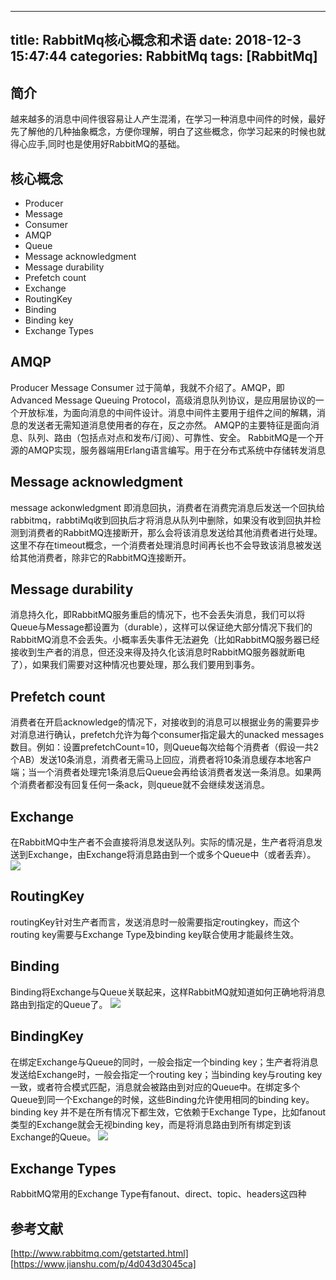 
---
title: RabbitMq核心概念和术语
date: 2018-12-3 15:47:44
categories: RabbitMq
tags: [RabbitMq]
---

## 简介
越来越多的消息中间件很容易让人产生混淆，在学习一种消息中间件的时候，最好先了解他的几种抽象概念，方便你理解，明白了这些概念，你学习起来的时候也就得心应手,同时也是使用好RabbitMQ的基础。

## 核心概念
- Producer
- Message
- Consumer
- AMQP
- Queue
- Message acknowledgment
- Message durability
- Prefetch count
- Exchange
- RoutingKey
- Binding
- Binding key
- Exchange Types
<!--more-->
## AMQP
 Producer Message Consumer 过于简单，我就不介绍了。AMQP，即Advanced Message Queuing Protocol，高级消息队列协议，是应用层协议的一个开放标准，为面向消息的中间件设计。消息中间件主要用于组件之间的解耦，消息的发送者无需知道消息使用者的存在，反之亦然。
AMQP的主要特征是面向消息、队列、路由（包括点对点和发布/订阅）、可靠性、安全。
RabbitMQ是一个开源的AMQP实现，服务器端用Erlang语言编写。用于在分布式系统中存储转发消息
##  Message acknowledgment
message ackonwledgment 即消息回执，消费者在消费完消息后发送一个回执给rabbitmq，rabbtiMq收到回执后才将消息从队列中删除，如果没有收到回执并检测到消费者的RabbitMQ连接断开，那么会将该消息发送给其他消费者进行处理。这里不存在timeout概念，一个消费者处理消息时间再长也不会导致该消息被发送给其他消费者，除非它的RabbitMQ连接断开。
##  Message durability
消息持久化，即RabbitMQ服务重启的情况下，也不会丢失消息，我们可以将Queue与Message都设置为（durable），这样可以保证绝大部分情况下我们的RabbitMQ消息不会丢失。小概率丢失事件无法避免（比如RabbitMQ服务器已经接收到生产者的消息，但还没来得及持久化该消息时RabbitMQ服务器就断电了），如果我们需要对这种情况也要处理，那么我们要用到事务。
## Prefetch count
消费者在开启acknowledge的情况下，对接收到的消息可以根据业务的需要异步对消息进行确认，prefetch允许为每个consumer指定最大的unacked messages数目。例如：设置prefetchCount=10，则Queue每次给每个消费者（假设一共2个AB）发送10条消息，消费者无需马上回应，消费者将10条消息缓存本地客户端；当一个消费者处理完1条消息后Queue会再给该消费者发送一条消息。如果两个消费者都没有回复任何一条ack，则queue就不会继续发送消息。
## Exchange
在RabbitMQ中生产者不会直接将消息发送队列。实际的情况是，生产者将消息发送到Exchange，由Exchange将消息路由到一个或多个Queue中（或者丢弃）。
![](http://images.royliu.me/rabbitmq-base-concept/1.jpg)

## RoutingKey
routingKey针对生产者而言，发送消息时一般需要指定routingkey，而这个routing key需要与Exchange Type及binding key联合使用才能最终生效。

## Binding
Binding将Exchange与Queue关联起来，这样RabbitMQ就知道如何正确地将消息路由到指定的Queue了。
![](http://images.royliu.me/rabbitmq-base-concept/2.jpg)
## BindingKey
在绑定Exchange与Queue的同时，一般会指定一个binding key；生产者将消息发送给Exchange时，一般会指定一个routing key；当binding key与routing key一致，或者符合模式匹配，消息就会被路由到对应的Queue中。在绑定多个Queue到同一个Exchange的时候，这些Binding允许使用相同的binding key。binding key 并不是在所有情况下都生效，它依赖于Exchange Type，比如fanout类型的Exchange就会无视binding key，而是将消息路由到所有绑定到该Exchange的Queue。
![](http://images.royliu.me/rabbitmq-base-concept/3.jpg)
## Exchange Types
RabbitMQ常用的Exchange Type有fanout、direct、topic、headers这四种

## 参考文献
[http://www.rabbitmq.com/getstarted.html]
[https://www.jianshu.com/p/4d043d3045ca]
